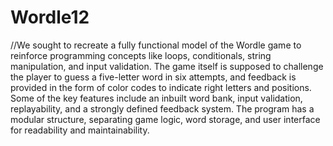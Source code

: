 # Wordle12
//We sought to recreate a fully functional model of the Wordle game to reinforce programming concepts like loops, conditionals, string manipulation, and input validation. The game itself is supposed to challenge the player to guess a five-letter word in six attempts, and feedback is provided in the form of color codes to indicate right letters and positions. Some of the key features include an inbuilt word bank, input validation, replayability, and a strongly defined feedback system. The program has a modular structure, separating game logic, word storage, and user interface for readability and maintainability.

